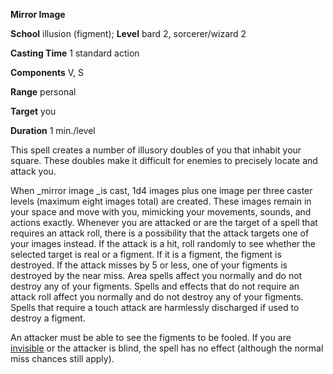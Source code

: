  **Mirror Image**

**School** illusion (figment); **Level** bard 2, sorcerer/wizard 2

**Casting Time** 1 standard action

**Components** V, S

**Range** personal

**Target** you

**Duration** 1 min./level

This spell creates a number of illusory doubles of you that inhabit your square. These doubles make it difficult for enemies to precisely locate and attack you.

When _mirror image _is cast, 1d4 images plus one image per three caster levels (maximum eight images total) are created. These images remain in your space and move with you, mimicking your movements, sounds, and actions exactly. Whenever you are attacked or are the target of a spell that requires an attack roll, there is a possibility that the attack targets one of your images instead. If the attack is a hit, roll randomly to see whether the selected target is real or a figment. If it is a figment, the figment is destroyed. If the attack misses by 5 or less, one of your figments is destroyed by the near miss. Area spells affect you normally and do not destroy any of your figments. Spells and effects that do not require an attack roll affect you normally and do not destroy any of your figments. Spells that require a touch attack are harmlessly discharged if used to destroy a figment.

An attacker must be able to see the figments to be fooled. If you are [invisible](../glossary#_invisible) or the attacker is blind, the spell has no effect (although the normal miss chances still apply).

